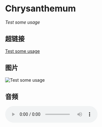 # Chrysanthemum

_Test some usage_

## 超链接

[Test some usage](https://larch2352-my.sharepoint.com/:v:/g/personal/tr_larch2352_onmicrosoft_com/ETeuudBGc-NFh5i340BnBbYBtnlUb7a_Bx9mxmPBUVRBTg?e=gErf7H&nav=eyJyZWZlcnJhbEluZm8iOnsicmVmZXJyYWxBcHAiOiJTdHJlYW1XZWJBcHAiLCJyZWZlcnJhbFZpZXciOiJTaGFyZURpYWxvZy1MaW5rIiwicmVmZXJyYWxBcHBQbGF0Zm9ybSI6IldlYiIsInJlZmVycmFsTW9kZSI6InZpZXcifX0%3D)

## 图片

![Test some usage](https://github.com/Larch4/Picture/blob/main/Picture/illust_114916104_20240401_234705.jpg)

## 音频

<audio controls>
  <source src="https://raw.githubusercontent.com/Cedar2352/Chrysanthemum/main/voice/Rugie-Sennzal.mp3" type="audio/mpeg">
  Your browser does not support the audio element.
</audio>
